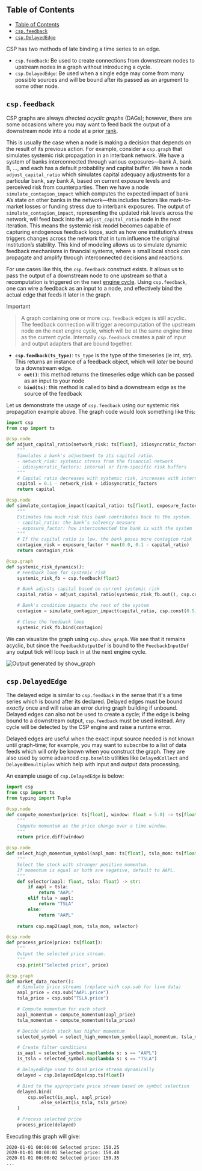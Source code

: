 ## Table of Contents

- [Table of Contents](#table-of-contents)
- [`csp.feedback`](#cspfeedback)
- [`csp.DelayedEdge`](#cspdelayededge)

CSP has two methods of late binding a time series to an edge.
- `csp.feedback`: Be used to create connections from downstream nodes to upstream nodes in a graph without introducing a cycle.
- `csp.DelayedEdge`: Be used when a single edge may come from many possible sources and will be bound after its passed as an argument to some other node.

## `csp.feedback`

CSP graphs are always *directed acyclic graphs* (DAGs); however, there are some occasions where you may want to feed back the output of a downstream node into a node at a prior [rank](../stage2/CSP%20Graph.md#Graph-Propagation-and-Single-Dispatch).

This is usually the case when a node is making a decision that depends on the result of its previous action.
For example, consider a `csp.graph` that simulates systemic risk propagation in an interbank network. We have a system of banks interconnected through various exposures—bank A, bank B, ..., and each has a default probability and capital buffer.
We have a node `adjust_capital_ratio` which simulates capital adequacy adjustments for a particular bank, say bank A, based on current exposure levels and perceived risk from counterparties. Then we have a node `simulate_contagion_impact` which computes the expected impact of bank A’s state on other banks in the network—this includes factors like mark-to-market losses or funding stress due to interbank exposures.
The output of `simulate_contagion_impact`, representing the updated risk levels across the network, will feed back into the `adjust_capital_ratio` node in the next iteration. This means the systemic risk model becomes capable of capturing endogenous feedback loops, such as how one institution’s stress triggers changes across the network that in turn influence the original institution’s stability.
This kind of modeling allows us to simulate dynamic feedback mechanisms in financial systems, where a small local shock can propagate and amplify through interconnected decisions and reactions.

For use cases like this, the `csp.feedback` construct exists. It allows us to pass the output of a downstream node to one upstream so that a recomputation is triggered on the next [engine cycle](../stage2/CSP%20Graph.md#Graph-Propagation-and-Single-Dispatch).
Using `csp.feedback`, one can wire a feedback as an input to a node, and effectively bind the actual edge that feeds it later in the graph.

> [!IMPORTANT]


> A graph containing one or more `csp.feedback` edges is still acyclic. The feedback connection will trigger a recomputation of the upstream node on the next engine cycle, which will be at the same engine time as the current cycle. Internally `csp.feedback` creates a pair of input and output adapters that are bound together.

- **`csp.feedback(ts_type)`**: `ts_type` is the type of the timeseries (ie int, str).
  This returns an instance of a feedback object, which will *later* be bound to a downstream edge.
  - **`out()`**: this method returns the timeseries edge which can be passed as an input to your node
  - **`bind(ts)`**: this method is called to bind a downstream edge as the source of the feedback

Let us demonstrate the usage of `csp.feedback` using our systemic risk propagation example above. The graph code would look something like this:

```python
import csp
from csp import ts

@csp.node
def adjust_capital_ratio(network_risk: ts[float], idiosyncratic_factors: ts[float]) -> ts[float]:
    """
    Simulates a bank's adjustment to its capital ratio.
    - network_risk: systemic stress from the financial network
    - idiosyncratic_factors: internal or firm-specific risk buffers
    """
    # Capital ratio decreases with systemic risk, increases with internal stability
    capital = 0.1 - network_risk + idiosyncratic_factors
    return capital

@csp.node
def simulate_contagion_impact(capital_ratio: ts[float], exposure_factor: ts[float]) -> ts[float]:
    """
    Estimates how much risk this bank contributes back to the system.
    - capital_ratio: the bank’s solvency measure
    - exposure_factor: how interconnected the bank is with the system
    """
    # If the capital ratio is low, the bank poses more contagion risk
    contagion_risk = exposure_factor * max(0.0, 0.1 - capital_ratio)
    return contagion_risk

@csp.graph
def systemic_risk_dynamics():
    # Feedback loop for systemic risk
    systemic_risk_fb = csp.feedback(float)

    # Bank adjusts capital based on current systemic risk
    capital_ratio = adjust_capital_ratio(systemic_risk_fb.out(), csp.const(0.03))

    # Bank's condition impacts the rest of the system
    contagion = simulate_contagion_impact(capital_ratio, csp.const(0.5))

    # Close the feedback loop
    systemic_risk_fb.bind(contagion)
```

We can visualize the graph using `csp.show_graph`. We see that it remains acyclic, but since the `FeedbackOutputDef` is bound to the `FeedbackInputDef` any output tick will loop back in at the next engine cycle.

![Output generated by show_graph](feedback-graph.png)

## `csp.DelayedEdge`

The delayed edge is similar to `csp.feedback` in the sense that it's a time series which is bound after its declared. Delayed edges must be bound *exactly* once and will raise an error during graph building if unbound.
Delayed edges can also not be used to create a cycle; if the edge is being bound to a downstream output, `csp.feedback` must be used instead. Any cycle will be detected by the CSP engine and raise a runtime error.

Delayed edges are useful when the exact input source needed is not known until graph-time; for example, you may want to subscribe to a list of data feeds which will only be known when you construct the graph.
They are also used by some advanced `csp.baselib` utilities like `DelayedCollect` and `DelayedDemultiplex` which help with input and output data processing.

An example usage of `csp.DelayedEdge` is below:

```python
import csp
from csp import ts
from typing import Tuple

@csp.node
def compute_momentum(price: ts[float], window: float = 5.0) -> ts[float]:
    """
    Compute momentum as the price change over a time window.
    """
    return price.diff(window)

@csp.node
def select_high_momentum_symbol(aapl_mom: ts[float], tsla_mom: ts[float]) -> ts[str]:
    """
    Select the stock with stronger positive momentum.
    If momentum is equal or both are negative, default to AAPL.
    """
    def selector(aapl: float, tsla: float) -> str:
        if aapl > tsla:
            return "AAPL"
        elif tsla > aapl:
            return "TSLA"
        else:
            return "AAPL"
    
    return csp.map2(aapl_mom, tsla_mom, selector)

@csp.node
def process_price(price: ts[float]):
    """
    Output the selected price stream.
    """
    csp.print("Selected price", price)

@csp.graph
def market_data_router():
    # Simulate price streams (replace with csp.sub for live data)
    aapl_price = csp.sub("AAPL.price")
    tsla_price = csp.sub("TSLA.price")

    # Compute momentum for each stock
    aapl_momentum = compute_momentum(aapl_price)
    tsla_momentum = compute_momentum(tsla_price)

    # Decide which stock has higher momentum
    selected_symbol = select_high_momentum_symbol(aapl_momentum, tsla_momentum)

    # Create filter conditions
    is_aapl = selected_symbol.map(lambda s: s == "AAPL")
    is_tsla = selected_symbol.map(lambda s: s == "TSLA")

    # DelayedEdge used to bind price stream dynamically
    delayed = csp.DelayedEdge(csp.ts[float])

    # Bind to the appropriate price stream based on symbol selection
    delayed.bind(
        csp.select(is_aapl, aapl_price)
            .else_select(is_tsla, tsla_price)
    )

    # Process selected price
    process_price(delayed)
```

Executing this graph will give:

```
2020-01-01 00:00:00 Selected price: 150.25
2020-01-01 00:00:01 Selected price: 150.40
2020-01-01 00:00:02 Selected price: 150.35
...
```
